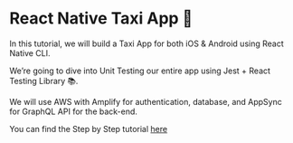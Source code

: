 # React Native Taxi App 🚕

In this tutorial, we will build a Taxi App for both iOS & Android using React Native CLI.

We’re going to dive into Unit Testing our entire app using Jest + React Testing Library 📚.

We will use AWS with Amplify for authentication, database, and AppSync for GraphQL API for the back-end.

You can find the Step by Step tutorial [here](https://cristianecheverria.com/blog/post28/)
